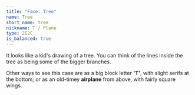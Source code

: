 ```yaml
---
title: "Face: Tree"
name: Tree
short_name: tree
nickname: T / Plane
type: 2E2C
is_balanced: true
---
```


It looks like a kid's drawing of a tree.  You can think of the lines inside the tree as being some of the bigger branches.

Other ways to see this case are as a big block letter **'T'**, with slight serifs at the bottom; or as an old-timey **airplane** from above, with fairly square wings.
